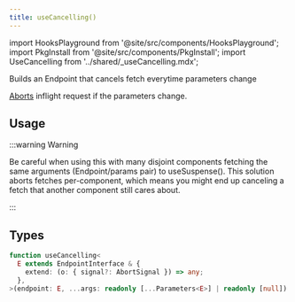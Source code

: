```yaml
---
title: useCancelling()
---
```


import HooksPlayground from '@site/src/components/HooksPlayground';
import PkgInstall from '@site/src/components/PkgInstall';
import UseCancelling from '../shared/\_useCancelling.mdx';

<head>
  <title>useCancelling() - Declarative fetch aborting for React</title>
</head>

Builds an Endpoint that cancels fetch everytime parameters change

[Aborts](https://developer.mozilla.org/en-US/docs/Web/API/AbortController) inflight request if the parameters change.

## Usage

<UseCancelling />

:::warning Warning

Be careful when using this with many disjoint components fetching the same
arguments (Endpoint/params pair) to useSuspense(). This solution aborts fetches per-component,
which means you might end up canceling a fetch that another component still cares about.

:::

## Types

```typescript
function useCancelling<
  E extends EndpointInterface & {
    extend: (o: { signal?: AbortSignal }) => any;
  },
>(endpoint: E, ...args: readonly [...Parameters<E>] | readonly [null]): E {
```
